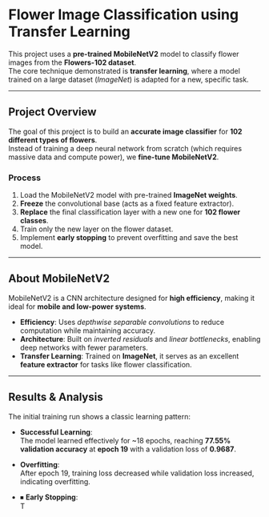 # Flower Image Classification using Transfer Learning

This project uses a **pre-trained MobileNetV2** model to classify flower images from the **Flowers-102 dataset**.  
The core technique demonstrated is **transfer learning**, where a model trained on a large dataset (*ImageNet*) is adapted for a new, specific task.

---

##  Project Overview
The goal of this project is to build an **accurate image classifier** for **102 different types of flowers**.  
Instead of training a deep neural network from scratch (which requires massive data and compute power), we **fine-tune MobileNetV2**.

###  Process
1. Load the MobileNetV2 model with pre-trained **ImageNet weights**.  
2. **Freeze** the convolutional base (acts as a fixed feature extractor).  
3. **Replace** the final classification layer with a new one for **102 flower classes**.  
4. Train only the new layer on the flower dataset.  
5. Implement **early stopping** to prevent overfitting and save the best model.  

---

##  About MobileNetV2
MobileNetV2 is a CNN architecture designed for **high efficiency**, making it ideal for **mobile and low-power systems**.

- **Efficiency**: Uses *depthwise separable convolutions* to reduce computation while maintaining accuracy.  
- **Architecture**: Built on *inverted residuals* and *linear bottlenecks*, enabling deep networks with fewer parameters.  
- **Transfer Learning**: Trained on **ImageNet**, it serves as an excellent **feature extractor** for tasks like flower classification.

---

## Results & Analysis
The initial training run shows a classic learning pattern:

-  **Successful Learning**:  
  The model learned effectively for ~18 epochs, reaching **77.55% validation accuracy** at **epoch 19** with a validation loss of **0.9687**.  

-  **Overfitting**:  
  After epoch 19, training loss decreased while validation loss increased, indicating overfitting.  

- ⏹ **Early Stopping**:  
  T

